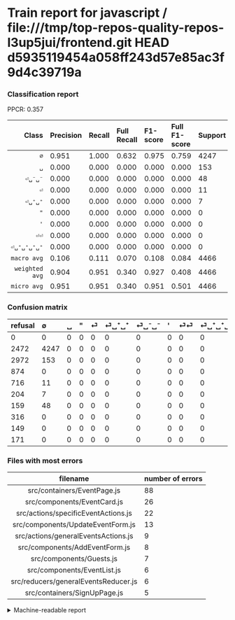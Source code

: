 # Train report for javascript / file:///tmp/top-repos-quality-repos-l3up5jui/frontend.git HEAD d5935119454a058ff243d57e85ac3f9d4c39719a

### Classification report

PPCR: 0.357

| Class | Precision | Recall | Full Recall | F1-score | Full F1-score | Support | Full Support | PPCR |
|------:|:----------|:-------|:------------|:---------|:---------|:--------|:-------------|:-----|
| `∅` | 0.951| 1.000| 0.632| 0.975| 0.759| 4247| 6719| 0.632 |
| `␣` | 0.000| 0.000| 0.000| 0.000| 0.000| 153| 3125| 0.049 |
| `⏎␣⁻␣⁻` | 0.000| 0.000| 0.000| 0.000| 0.000| 48| 207| 0.232 |
| `⏎` | 0.000| 0.000| 0.000| 0.000| 0.000| 11| 727| 0.015 |
| `⏎␣⁺␣⁺` | 0.000| 0.000| 0.000| 0.000| 0.000| 7| 211| 0.033 |
| `"` | 0.000| 0.000| 0.000| 0.000| 0.000| 0| 874| 0.000 |
| `'` | 0.000| 0.000| 0.000| 0.000| 0.000| 0| 316| 0.000 |
| `⏎⏎` | 0.000| 0.000| 0.000| 0.000| 0.000| 0| 149| 0.000 |
| `⏎␣⁺␣⁺␣⁺␣⁺` | 0.000| 0.000| 0.000| 0.000| 0.000| 0| 171| 0.000 |
| `macro avg` | 0.106| 0.111| 0.070| 0.108| 0.084| 4466| 12499| 0.357 |
| `weighted avg` | 0.904| 0.951| 0.340| 0.927| 0.408| 4466| 12499| 0.357 |
| `micro avg` | 0.951| 0.951| 0.340| 0.951| 0.501| 4466| 12499| 0.357 |

### Confusion matrix

|refusal|  ∅| ␣| "| ⏎| ⏎␣⁺␣⁺| ⏎␣⁻␣⁻| '| ⏎⏎| ⏎␣⁺␣⁺␣⁺␣⁺| 
|:---|:---|:---|:---|:---|:---|:---|:---|:---|:---|
|0 |0 |0 |0 |0 |0 |0 |0 |0 |0 |
|2472 |4247 |0 |0 |0 |0 |0 |0 |0 |0 |
|2972 |153 |0 |0 |0 |0 |0 |0 |0 |0 |
|874 |0 |0 |0 |0 |0 |0 |0 |0 |0 |
|716 |11 |0 |0 |0 |0 |0 |0 |0 |0 |
|204 |7 |0 |0 |0 |0 |0 |0 |0 |0 |
|159 |48 |0 |0 |0 |0 |0 |0 |0 |0 |
|316 |0 |0 |0 |0 |0 |0 |0 |0 |0 |
|149 |0 |0 |0 |0 |0 |0 |0 |0 |0 |
|171 |0 |0 |0 |0 |0 |0 |0 |0 |0 |

### Files with most errors

| filename | number of errors|
|:----:|:-----|
| src/containers/EventPage.js | 88 |
| src/components/EventCard.js | 26 |
| src/actions/specificEventActions.js | 22 |
| src/components/UpdateEventForm.js | 13 |
| src/actions/generalEventsActions.js | 9 |
| src/components/AddEventForm.js | 8 |
| src/components/Guests.js | 7 |
| src/components/EventList.js | 6 |
| src/reducers/generalEventsReducer.js | 6 |
| src/containers/SignUpPage.js | 5 |

<details>
    <summary>Machine-readable report</summary>
```json
{
  "cl_report": {"\"": {"f1-score": 0.0, "precision": 0.0, "recall": 0.0, "support": 0}, "\u0027": {"f1-score": 0.0, "precision": 0.0, "recall": 0.0, "support": 0}, "macro avg": {"f1-score": 0.10831834933751609, "precision": 0.10566253669701946, "recall": 0.1111111111111111, "support": 4466}, "micro avg": {"f1-score": 0.9509628302731751, "precision": 0.9509628302731751, "recall": 0.9509628302731751, "support": 4466}, "weighted avg": {"f1-score": 0.9270605165087051, "precision": 0.9043303045611676, "recall": 0.9509628302731751, "support": 4466}, "\u2205": {"f1-score": 0.9748651440376448, "precision": 0.9509628302731751, "recall": 1.0, "support": 4247}, "\u23ce": {"f1-score": 0.0, "precision": 0.0, "recall": 0.0, "support": 11}, "\u23ce\u23ce": {"f1-score": 0.0, "precision": 0.0, "recall": 0.0, "support": 0}, "\u23ce\u2423\u207a\u2423\u207a": {"f1-score": 0.0, "precision": 0.0, "recall": 0.0, "support": 7}, "\u23ce\u2423\u207a\u2423\u207a\u2423\u207a\u2423\u207a": {"f1-score": 0.0, "precision": 0.0, "recall": 0.0, "support": 0}, "\u23ce\u2423\u207b\u2423\u207b": {"f1-score": 0.0, "precision": 0.0, "recall": 0.0, "support": 48}, "\u2423": {"f1-score": 0.0, "precision": 0.0, "recall": 0.0, "support": 153}},
  "cl_report_full": {"\"": {"f1-score": 0.0, "precision": 0.0, "recall": 0.0, "support": 874}, "\u0027": {"f1-score": 0.0, "precision": 0.0, "recall": 0.0, "support": 316}, "macro avg": {"f1-score": 0.0843788804450405, "precision": 0.10566253669701946, "recall": 0.07023201203882852, "support": 12499}, "micro avg": {"f1-score": 0.5006778661951076, "precision": 0.9509628302731751, "recall": 0.33978718297463795, "support": 12499}, "weighted avg": {"f1-score": 0.4082306808058279, "precision": 0.511202436723375, "recall": 0.33978718297463795, "support": 12499}, "\u2205": {"f1-score": 0.7594099240053644, "precision": 0.9509628302731751, "recall": 0.6320881083494567, "support": 6719}, "\u23ce": {"f1-score": 0.0, "precision": 0.0, "recall": 0.0, "support": 727}, "\u23ce\u23ce": {"f1-score": 0.0, "precision": 0.0, "recall": 0.0, "support": 149}, "\u23ce\u2423\u207a\u2423\u207a": {"f1-score": 0.0, "precision": 0.0, "recall": 0.0, "support": 211}, "\u23ce\u2423\u207a\u2423\u207a\u2423\u207a\u2423\u207a": {"f1-score": 0.0, "precision": 0.0, "recall": 0.0, "support": 171}, "\u23ce\u2423\u207b\u2423\u207b": {"f1-score": 0.0, "precision": 0.0, "recall": 0.0, "support": 207}, "\u2423": {"f1-score": 0.0, "precision": 0.0, "recall": 0.0, "support": 3125}},
  "ppcr": 0.35730858468677495
}
```
</details>

